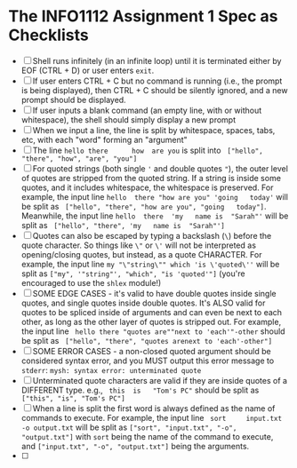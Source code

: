 # The INFO1112 Assignment 1 Spec as Checklists

- [ ] Shell runs infinitely (in an infinite loop) until it is terminated either by EOF (CTRL + D) or user enters `exit`.
- [ ] If user enters CTRL + C but no command is running (i.e., the prompt is being displayed), then CTRL + C should be silently ignored, and a new prompt should be displayed.
- [ ] If user inputs a blank command (an empty line, with or without whitespace), the shell should simply display a new prompt
- [ ] When we input a line, the line is split by whitespace, spaces, tabs, etc, with each "word" forming an "argument"
- [ ] The line `hello there      how  are you` is split into ` ["hello", "there", "how", "are", "you"]`
- [ ] For quoted strings (both single `'` and double quotes `"`), the outer level of quotes are stripped from the quoted string. If a string is inside some quotes, and it includes whitespace, the whitespace is preserved. For example, the input line `hello  there "how are you" 'going   today'` will be split as ` ["hello", "there", "how are you", "going   today"]`. Meanwhile, the input line `hello  there  'my   name is  "Sarah"'` will be split as ` ["hello", "there", 'my   name is  "Sarah"']`
- [ ] Quotes can also be escaped by typing a backslash (`\`) before the quote character. So things like `\"` or `\'` will not be interpreted as opening/closing quotes, but instead, as a quote CHARACTER. For example, the input line `my "\"string\"" which 'is \'quoted\''` will be split as `["my", '"string"', "which", "is 'quoted'"]` (you're encouraged to use the `shlex` module!)
- [ ] SOME EDGE CASES - it's valid to have double quotes inside single quotes, and single quotes inside double quotes. It's ALSO valid for quotes to be spliced inside of arguments and can even be next to each other, as long as the other layer of quotes is stripped out. For example, the input line ` hello there "quotes are""next to 'each'"-other` should be split as ` ["hello", "there", "quotes arenext to 'each'-other"]`
- [ ] SOME ERROR CASES - a non-closed quoted argument should be considered syntax error, and you MUST output this error message to `stderr`: `mysh: syntax error: unterminated quote`
- [ ] Unterminated quote characters are valid if they are inside quotes of a DIFFERENT type. e.g., ` this  is   "Tom's PC"` should be split as ` ["this", "is", "Tom's PC"]`
- [ ] When a line is split the first word is always defined as the name of commands to execute. For example, the input line ` sort     input.txt  -o output.txt` will be split as `["sort", "input.txt", "-o", "output.txt"]` with `sort` being the name of the command to execute, and `["input.txt", "-o", "output.txt"]` being the arguments.
- [ ] 
